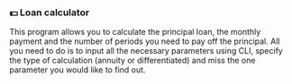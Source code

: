 ### 💵 Loan calculator


This program allows you to calculate the principal loan, the monthly payment and the number of periods you need to pay off the principal.
All you need to do is to input all the necessary parameters using CLI, specify the type of calculation (annuity or differentiated) and miss the one parameter you would like to find out.
